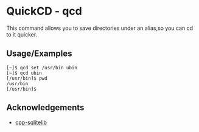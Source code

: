 
# QuickCD - qcd

This command allows you to save directories under an alias,so you can cd to it quicker.


## Usage/Examples

```
[~]$ qcd set /usr/bin ubin
[~]$ qcd ubin
[/usr/bin]$ pwd
/usr/bin
[/usr/bin]$
```


## Acknowledgements

 - [cpp-sqlitelib](https://github.com/yhirose/cpp-sqlitelib)

